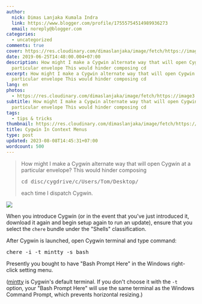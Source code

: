 ```yaml
---
author:
  nick: Dimas Lanjaka Kumala Indra
  link: https://www.blogger.com/profile/17555754514989936273
  email: noreply@blogger.com
categories:
  - uncategorized
comments: true
cover: https://res.cloudinary.com/dimaslanjaka/image/fetch/https://image3.mouthshut.com/images/imagesp/925039881s.png
date: 2019-06-25T14:48:00.004+07:00
description: How might I make a Cygwin alternate way that will open Cygwin at a
  particular envelope This would hinder composing cd
excerpt: How might I make a Cygwin alternate way that will open Cygwin at a
  particular envelope This would hinder composing cd
lang: en
photos:
  - https://res.cloudinary.com/dimaslanjaka/image/fetch/https://image3.mouthshut.com/images/imagesp/925039881s.png
subtitle: How might I make a Cygwin alternate way that will open Cygwin at a
  particular envelope This would hinder composing cd
tags:
  - tips & tricks
thumbnail: https://res.cloudinary.com/dimaslanjaka/image/fetch/https://image3.mouthshut.com/images/imagesp/925039881s.png
title: Cygwin In Context Menus
type: post
updated: 2023-08-08T14:45:31+07:00
wordcount: 500
---
```


<div dir="ltr" style="text-align: left;" trbidi="on"><blockquote>How might I make a Cygwin alternate way that will open Cygwin at a particular envelope? This would hinder composing <pre>cd disc/cygdrive/c/Users/Tom/Desktop/ </pre>each time I dispatch Cygwin. </blockquote><img src="https://res.cloudinary.com/dimaslanjaka/image/fetch/https://image3.mouthshut.com/images/imagesp/925039881s.png"><p>When you introduce Cygwin (or in the event that you've just introduced it, download it   again and begin setup again to run an update), ensure that you select   the <code>chere</code> bundle under the "Shells" classification. </p><p>    After Cygwin is launched, open Cygwin terminal and type command: </p><pre>chere -i -t mintty -s bash</pre><p></p><p>    Presently you bought to have "Bash Prompt Here" in the Windows right-click setting   menu. </p><p>    (<a href="https://code.google.com/p/mintty/" rel="noopener noreferer nofollow">mintty</a> is     Cygwin's default terminal. If you don't choose it with the <code>-t</code>    option, your "Bash Prompt Here" will use the same terminal as the Windows     Command Prompt, which prevents horizontal resizing.) </p> </div>